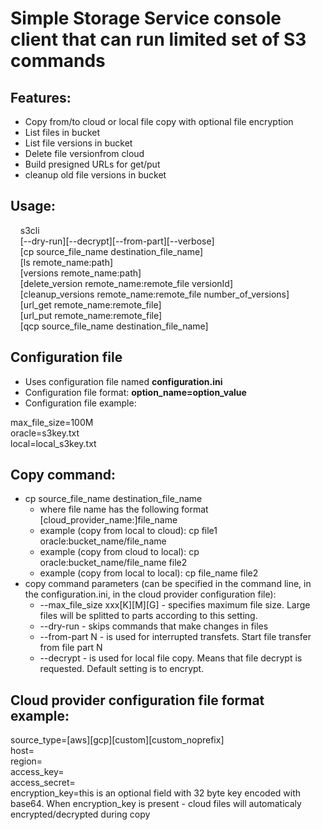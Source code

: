 # Simple Storage Service console client that can run limited set of S3 commands

## Features:
- Copy from/to cloud or local file copy with optional file encryption
- List files in bucket
- List file versions in bucket
- Delete file versionfrom cloud
- Build presigned URLs for get/put
- cleanup old file versions in bucket

## Usage:
&nbsp;&nbsp;&nbsp;&nbsp;s3cli<br>
&nbsp;&nbsp;&nbsp;&nbsp;[--dry-run][--decrypt][--from-part][--verbose]<br>
&nbsp;&nbsp;&nbsp;&nbsp;[cp source_file_name destination_file_name]<br>
&nbsp;&nbsp;&nbsp;&nbsp;[ls remote_name:path]<br>
&nbsp;&nbsp;&nbsp;&nbsp;[versions remote_name:path]<br>
&nbsp;&nbsp;&nbsp;&nbsp;[delete_version remote_name:remote_file versionId]<br>
&nbsp;&nbsp;&nbsp;&nbsp;[cleanup_versions remote_name:remote_file number_of_versions]<br>
&nbsp;&nbsp;&nbsp;&nbsp;[url_get remote_name:remote_file]<br>
&nbsp;&nbsp;&nbsp;&nbsp;[url_put remote_name:remote_file]<br>
&nbsp;&nbsp;&nbsp;&nbsp;[qcp source_file_name destination_file_name]<br>

## Configuration file
- Uses configuration file named **configuration.ini**
- Configuration file format: **option_name=option_value**
- Configuration file example:

max_file_size=100M<br>
oracle=s3key.txt<br>
local=local_s3key.txt

## Copy command:
  - cp source_file_name destination_file_name
    - where file name has the following format [cloud_provider_name:]file_name
    - example (copy from local to cloud): cp file1 oracle:bucket_name/file_name
    - example (copy from cloud to local): cp oracle:bucket_name/file_name file2
    - example (copy from local to local): cp file_name file2
  - copy command parameters (can be specified in the command line, in the configuration.ini, in the cloud provider configuration file):
    - --max_file_size xxx[K][M][G] - specifies maximum file size. Large files will be splitted to parts according to this setting.
    - --dry-run - skips commands that make changes in files
    - --from-part N - is used for interrupted transfets. Start file transfer from file part N
    - --decrypt - is used for local file copy. Means that file decrypt is requested. Default setting is to encrypt.

## Cloud provider configuration file format example:
source_type=[aws][gcp][custom][custom_noprefix]<br>
host=<br>
region=<br>
access_key=<br>
access_secret=<br>
encryption_key=this is an optional field with 32 byte key encoded with base64. When encryption_key is present - cloud files will automaticaly encrypted/decrypted during copy

